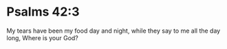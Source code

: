 # Psalms 42:3

My tears have been my food day and night, while they say to me all the day long, Where is your God?
